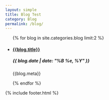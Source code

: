 ```yaml
---
layout: simple
title: Blog Test
category: Blog
permalink: /blog/
---
```


<main>
    <ul class="blog_list">
        {% for blog in site.categories.blog limit:2 %}
            <li>
                <a class="fade_in blog_image_thumb" style="background-image: url('{{blog.image_sm}}')" href="{{site.baseurl}}{{blog.url}}"></a>
                <div class="blog_right_colmun">
                    <a href="{{site.baseurl}}{{blog.url}}">
                        <h4 class="violet_text">{{blog.title}}</h4>
                    </a>
                    <h5 class="blog_date">{{ blog.date | date: "%B %e, %Y" }}</h5>
                    <p class="blog_description">{{blog.meta}}
                    </p>
                </div>
            </li>
        {% endfor %}
    </ul>
    {% include footer.html %}
</main>